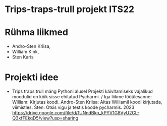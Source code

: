 # Trips-traps-trull projekt ITS22
# Rühma liikmed 
* Andro-Sten Kriisa, 
* William Kink, 
* Sten Karis 
# Projekti idee 
* Trips traps trull mäng Pythoni alusel
Projekti käivitamiseks vajalikud moodulid on kõik sisse ehitatud Pycharmi. /
Iga liikme tööülesanne:
William: Kirjutas koodi.
Andro-Sten Kriisa: Aitas Williamil koodi kirjutada, viimistles.
Sten: Otsis vigu ja testis koode pycharmis.
2023
https://drive.google.com/file/d/1UNndBkn_kPYV1G8VyU2CL-Q3xfFEkqD5/view?usp=sharing
